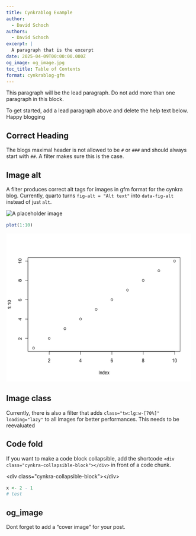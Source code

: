 ```yaml
---
title: Cynkrablog Example
author:
  - David Schoch
authors:
  - David Schoch
excerpt: |
  A paragraph that is the excerpt
date: 2025-04-09T00:00:00.000Z
og_image: og_image.jpg
toc_title: Table of Contents
format: cynkrablog-gfm
---
```



<p class="lead">This paragraph will be the lead paragraph. Do not add more than one paragraph in this block.</p>

To get started, add a lead paragraph above and delete the help text
below. Happy blogging

## Correct Heading

The blogs maximal header is not allowed to be `#` or `###` and should
always start with `##`. A filter makes sure this is the case.

## Image alt

A filter produces correct alt tags for images in gfm format for the
cynkra blog. Currently, quarto turns `fig-alt = "Alt text"` into
`data-fig-alt` instead of just `alt`.

<img src="https://placecats.com/300/200.png" class="tw:lg:w-[70%]"
alt="A placeholder image" loading="lazy" width="300" height="200" />

``` r
plot(1:10)
```

<img src="plots/figure-test1-1.png" class="tw:lg:w-[70%]" alt="testing"
loading="lazy" width="500" height="400" />

## Image class

Currently, there is also a filter that adds
`class="tw:lg:w-[70%]" loading="lazy"` to all images for better
performances. This needs to be reevaluated

## Code fold

If you want to make a code block collapsible, add the shortcode
`<div class="cynkra-collapsible-block"></div>` in front of a code chunk.

\<div class="cynkra-collapsible-block"\>\</div\>

``` r
x <- 2 - 1
# test
```

## og_image

Dont forget to add a “cover image” for your post.
